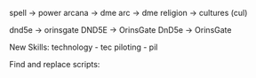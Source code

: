 spell -> power
arcana -> dme
arc -> dme
religion -> cultures (cul)

dnd5e -> orinsgate
DND5E -> OrinsGate
DnD5e -> OrinsGate

New Skills:
technology - tec
piloting - pil

Find and replace scripts:
